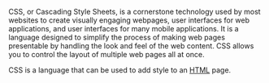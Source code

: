 CSS, or Cascading Style Sheets, is a cornerstone technology used by most websites to create visually engaging webpages, user interfaces for web applications, and user interfaces for many mobile applications. It is a language designed to simplify the process of making web pages presentable by handling the look and feel of the web content. CSS allows you to control the layout of multiple web pages all at once.

































































































































































































































































































































































































































































































































<p>CSS is a language that can be used to add style to an <a href="/wiki/HTML">HTML</a> page.</p>































































































































































































































































